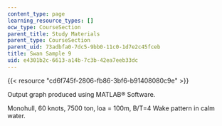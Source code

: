 ```yaml
---
content_type: page
learning_resource_types: []
ocw_type: CourseSection
parent_title: Study Materials
parent_type: CourseSection
parent_uid: 73adbfa0-7dc5-9bb0-11c0-1d7e2c45fceb
title: Swan Sample 9
uid: e4301b2c-6613-a14b-7c3b-42ea7eeb33dc
---
```


{{< resource "cd6f745f-2806-fb86-3bf6-b91408080c9e" >}}

Output graph produced using MATLAB® Software.

Monohull, 60 knots, 7500 ton, loa = 100m, B/T=4 Wake pattern in calm water.